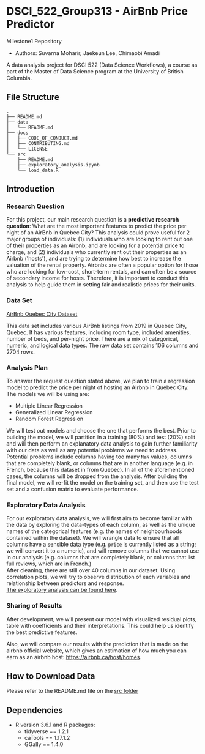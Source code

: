 # DSCI_522_Group313 - AirBnb Price Predictor
Milestone1 Repository
- Authors: Suvarna Moharir, Jaekeun Lee, Chimaobi Amadi

A data analysis project for DSCI 522 (Data Science Workflows), a course as part of the Master of Data Science program at the University of British Columbia.

## File Structure

```
.
├── README.md
├── data
│   └── README.md
├── docs
│   ├── CODE_OF_CONDUCT.md
│   ├── CONTRIBUTING.md
│   └── LICENSE
└── src
    ├── README.md
    ├── exploratory_analysis.ipynb
    └── load_data.R
```

## Introduction

### Research Question

For this project, our main research question is a **predictive research question**: What are the most important features to predict the price per night of an AirBnb in Quebec City? This analysis could prove useful for 2 major groups of individuals: (1) individuals who are looking to rent out one of their properties as an Airbnb, and are looking for a potential price to charge, and (2) individuals who currently rent out their properties as an Airbnb ('hosts'), and are trying to determine how best to increase the valuation of the rental property. Airbnbs are often a popular option for those who are looking for low-cost, short-term rentals, and can often be a source of secondary income for hosts. Therefore, it is important to conduct this analysis to help guide them in setting fair and realistic prices for their units.  

### Data Set
[AirBnb Quebec City Dataset](http://data.insideairbnb.com/canada/qc/quebec-city/2019-11-07/data/listings.csv.gz)

This data set includes various AirBnb listings from 2019 in Quebec City, Quebec. It has various features, including room type, included amenities, number of beds, and per-night price. There are a mix of categorical, numeric, and logical data types. The raw data set contains 106 columns and 2704 rows. 

### Analysis Plan

To answer the request question stated above, we plan to train a regression model to predict the price per night of hosting an Airbnb in Quebec City.
The models we will be using are:
- Multiple Linear Regression
- Generalized Linear Regression
- Random Forest Regression

We will test out models and choose the one that performs the best. Prior to building the model, we will partition in a training (80%) and test (20%) split and will then perform an explanatory data analysis to gain further familiarity with our data as well as any potential problems we need to address. Potential problems include columns having too many `NaN` values, columns that are completely blank, or columns that are in another language (e.g. in French, because this dataset in from Quebec). In all of the aforementioned cases, the columns will be dropped from the analysis. After building the final model, we will re-fit the model on the training set, and then use the test set and a confusion matrix to evaluate performance.

### Exploratory Data Analysis 
For our exploratory data analysis, we will first aim to become familiar with the data by exploring the data-types of each column, as well as the unique names of the categorical features (e.g. the names of neighbourhoods contained within the dataset). We will wrangle data to ensure that all columns have a sensible data type (e.g. `price` is currently listed as a string; we will convert it to a numeric), and will remove columns that we cannot use in our analysis (e.g. columns that are completely blank, or columns that list full reviews, which are in French.) <br/>
After cleaning, there are still over 40 columns in our dataset.  Using correlation plots, we will try to observe distribution of each variables and relationship between predictors and response.  <br/>
[The exploratory analysis can be found here](https://github.com/UBC-MDS/DSCI_522_Group313/blob/master/src/exploratory_analysis.ipynb).

### Sharing of Results
After development, we will present our model with visualized residual plots, table with coefficients and their interpretations. This could help us identify the best predictive features. 

Also, we will compare our results with the prediction that is made on the airbnb official website, which gives an estimation of how much you can earn as an airbnb host: https://airbnb.ca/host/homes.

## How to Download Data

Please refer to the README.md file on the [src folder](https://github.com/UBC-MDS/DSCI_522_Group313/tree/master/src)

## Dependencies
- R version 3.6.1 and R packages:
    - tidyverse == 1.2.1
    - caTools == 1.17.1.2
    - GGally == 1.4.0
